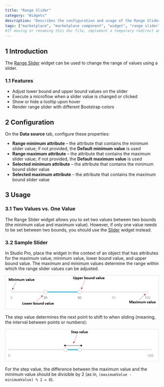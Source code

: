 ```yaml
---
title: "Range Slider"
category: "Widgets"
description: "Describes the configuration and usage of the Range Slider widget, which is available in the Mendix Marketplace."
tags: ["marketplace", "marketplace component", "widget", "range slider", "platform support"]
#If moving or renaming this doc file, implement a temporary redirect and let the respective team know they should update the URL in the product. See Mapping to Products for more details.
---
```


## 1 Introduction

The [Range Slider](https://appstore.home.mendix.com/link/app/52704/) widget can be used to change the range of values using a slider.

### 1.1 Features

* Adjust lower bound and upper bound values on the slider
* Execute a microflow when a slider value is changed or clicked
* Show or hide a tooltip upon hover
* Render range slider with different Bootstrap colors

## 2 Configuration

On the **Data source** tab, configure these properties:

* **Range minimum attribute** – the attribute that contains the minimum slider value; if not provided, the **Default minimum value** is used
* **Range maximum attribute** – the attribute that contains the maximum slider value; if not provided, the **Default maximum value** is used
* **Selected minimum attribute** – the attribute that contains the minimum bound slider value
* **Selected maximum attribute** – the attribute that contains the maximum bound slider value

## 3 Usage

### 3.1 Two Values vs. One Value

The Range Slider widget allows you to set two values between two bounds (the minimum value and maximum value). However, if only one value needs to be set between two bounds, you should use the [Slider](https://appstore.home.mendix.com/link/app/48786/) widget instead.

### 3.2 Sample Slider

In Studio Pro, place the widget in the context of an object that has attributes for the maximum value, minimum value, lower bound value, and upper bound value. The maximum and minimum values determine the range within which the range slider values can be adjusted.

![](attachments/range-slider/sample-range.png)

The step value determines the next point to shift to when sliding (meaning, the interval between points or numbers):

![](attachments/range-slider/step-value.png)

For the step value, the difference between the maximum value and the minimum value should be divisible by 2 (as in, `(maximumValue - minimumValue) % 2 = 0`).

